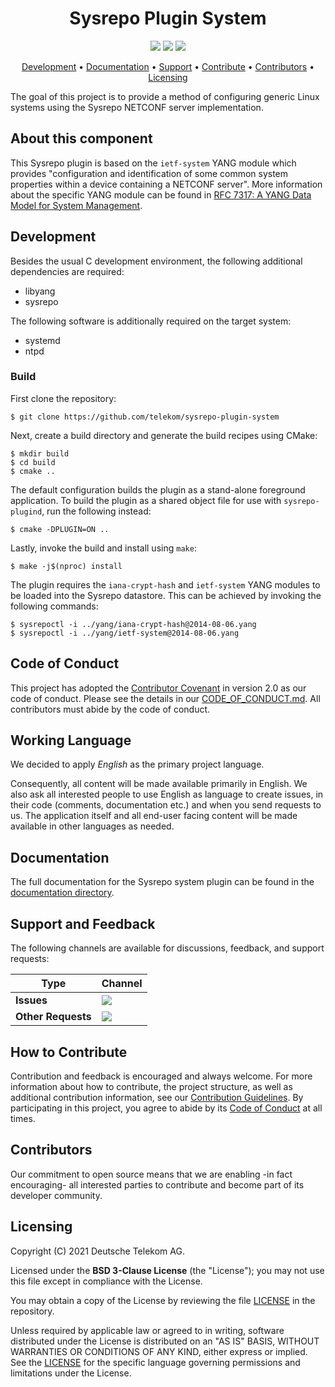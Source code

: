 <h1 align="center">
    Sysrepo Plugin System
</h1>

<p align="center">
    <a href="/../../commits/" title="Last Commit"><img src="https://img.shields.io/github/last-commit/telekom/sysrepo-plugin-system?style=flat"></a>
    <a href="/../../issues" title="Open Issues"><img src="https://img.shields.io/github/issues/telekom/sysrepo-plugin-system?style=flat"></a>
    <a href="./LICENSE" title="License"><img src="https://img.shields.io/badge/License-BSD%203--Clause-blue.svg?style=flat"></a>
</p>

<p align="center">
  <a href="#development">Development</a> •
  <a href="#documentation">Documentation</a> •
  <a href="#support-and-feedback">Support</a> •
  <a href="#how-to-contribute">Contribute</a> •
  <a href="#contributors">Contributors</a> •
  <a href="#licensing">Licensing</a>
</p>

The goal of this project is to provide a method of configuring generic Linux systems using the Sysrepo NETCONF server implementation. 
## About this component

This Sysrepo plugin is based on the `ietf-system` YANG module which provides "configuration and identification of some common system properties within a device containing a NETCONF server". More information about the specific YANG module can be found in [RFC 7317: A YANG Data Model for System Management](https://datatracker.ietf.org/doc/html/rfc7317).


## Development

Besides the usual C development environment, the following additional dependencies are required:

* libyang
* sysrepo

The following software is additionally required on the target system:

* systemd
* ntpd

### Build

First clone the repository:

```
$ git clone https://github.com/telekom/sysrepo-plugin-system
```

Next, create a build directory and generate the build recipes using CMake:

```
$ mkdir build
$ cd build
$ cmake ..
```

The default configuration builds the plugin as a stand-alone foreground application. To build the plugin as a shared object file for use with `sysrepo-plugind`, run the following instead:

```
$ cmake -DPLUGIN=ON ..
```

Lastly, invoke the build and install using `make`:

```
$ make -j$(nproc) install
```

The plugin requires the `iana-crypt-hash` and `ietf-system` YANG modules to be loaded into the Sysrepo datastore. This can be achieved by invoking the following commands:

```
$ sysrepoctl -i ../yang/iana-crypt-hash@2014-08-06.yang 
$ sysrepoctl -i ../yang/ietf-system@2014-08-06.yang     
```

## Code of Conduct

This project has adopted the [Contributor Covenant](https://www.contributor-covenant.org/) in version 2.0 as our code of conduct. Please see the details in our [CODE_OF_CONDUCT.md](CODE_OF_CONDUCT.md). All contributors must abide by the code of conduct.

## Working Language

We decided to apply _English_ as the primary project language.  

Consequently, all content will be made available primarily in English. We also ask all interested people to use English as language to create issues, in their code (comments, documentation etc.) and when you send requests to us. The application itself and all end-user facing content will be made available in other languages as needed.

## Documentation

The full documentation for the Sysrepo system plugin can be found in the [documentation directory](../docs).

## Support and Feedback

The following channels are available for discussions, feedback, and support requests:

| Type                     | Channel                                                |
| ------------------------ | ------------------------------------------------------ |
| **Issues**   | <a href="/../../issues/new/choose" title="General Discussion"><img src="https://img.shields.io/github/issues/telekom/sysrepo-plugin-system?style=flat-square"></a> </a>   |
| **Other Requests**    | <a href="mailto:opensource@telekom.de" title="Email Open Source Team"><img src="https://img.shields.io/badge/email-Open%20Source%20Team-green?logo=mail.ru&style=flat-square&logoColor=white"></a>   |

## How to Contribute

Contribution and feedback is encouraged and always welcome. For more information about how to contribute, the project structure, as well as additional contribution information, see our [Contribution Guidelines](./CONTRIBUTING.md). By participating in this project, you agree to abide by its [Code of Conduct](./CODE_OF_CONDUCT.md) at all times.

## Contributors

Our commitment to open source means that we are enabling -in fact encouraging- all interested parties to contribute and become part of its developer community.

## Licensing

Copyright (C) 2021 Deutsche Telekom AG.

Licensed under the **BSD 3-Clause License** (the "License"); you may not use this file except in compliance with the License.

You may obtain a copy of the License by reviewing the file [LICENSE](./LICENSE) in the repository.

Unless required by applicable law or agreed to in writing, software distributed under the License is distributed on an "AS IS" BASIS, WITHOUT WARRANTIES OR CONDITIONS OF ANY KIND, either express or implied. See the [LICENSE](./LICENSE) for the specific language governing permissions and limitations under the License.

